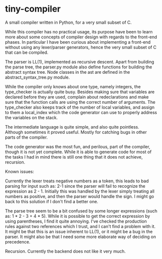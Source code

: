 # tiny-compiler

A small compiler written in Python, for a very small subset of C.

While this compiler has no practical usage, its purpose have been to learn more about some concepts of compiler design with regards to the front-end phases. In particular I have been curious about implementing a front-end without using any lexer/parser generators, hence the very small subset of C that can be compiled.

The parser is LL(1), implemented as recursive descent. Apart from building the parse tree, the parser.py module also define functions for building the abstract syntax tree. Node classes in the ast are defined in the abstract_syntax_tree.py module.  

While the compiler only knows about one type, namely integers, the type_checker is actually quite busy. Besides making sure that variables are declared before they are used, complain about redeclarations and make sure that the function calls are using the correct number of arguments. The type_checker also keeps track of the number of local variables, and assign to them a local_index which the code generator can use to properly address the variables on the stack.

The intermediate language is quite simple, and also quite pointless. Although sometimes it proved useful. Mostly for catching bugs in other parts of the compiler.

The code generator was the most fun, and perilous, part of the compiler, though it is not yet complete. While it is able to generate code for most of the tasks I had in mind there is still one thing that it does not achieve, recursion.



Known issues:

Currently the lexer treats negative numbers as a token, this leads to bad parsing for input such as: 2-1 since the parser will fail to recognize the expression as 2 - 1. Initially this was handled by the lexer simply treating all numbers as positive, and then the parser would handle the sign. I might go back to this solution if I don't find a better one.

The parse tree seem to be a bit confused by some longer expressions (such as: 1 * 2 - 3 + 4 * 5). While it is possible to get the correct expression by using parentheses, I find it quite annoying. I've checked the production rules against two references which I trust, and I can't find a problem with it. It might be that this is an issue inherent to LL(1), or it might be a bug in the parser. It might also be that I need some more elaborate way of deciding on precedence.

Recursion. Currently the backend does not like it very much.
